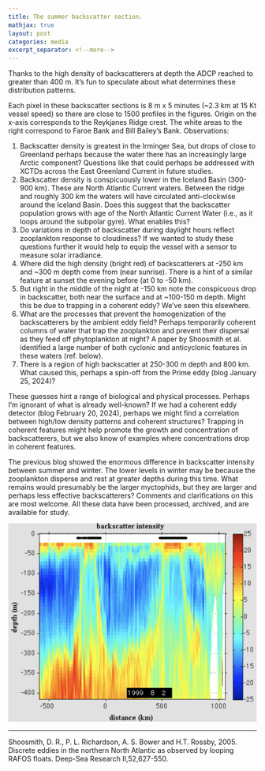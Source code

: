 ```yaml
---
title: The summer backscatter section.
mathjax: true
layout: post
categories: media
excerpt_separator: <!--more-->
---
```


Thanks to the high density of backscatterers at depth the ADCP reached to greater than 400 m. It’s fun to speculate about what determines these distribution patterns. 
<!--more-->

Each pixel in these backscatter sections is 8 m x 5 minutes (~2.3 km at 15 Kt vessel speed) so there are close to 1500 profiles in the figures. Origin on the x-axis corresponds to the Reykjanes Ridge crest. The white areas to the right correspond to Faroe Bank and Bill Bailey’s Bank. Observations:
1.	Backscatter density is greatest in the Irminger Sea, but drops of close to Greenland perhaps because the water there has an increasingly large Arctic component? Questions like that could perhaps be addressed with XCTDs across the East Greenland Current in future studies. 
2.	Backscatter density is conspicuously lower in the Iceland Basin (300-900 km). These are North Atlantic Current waters. Between the ridge and roughly 300 km the waters will have circulated anti-clockwise around the Iceland Basin. Does this suggest that the backscatter population grows with age of the North Atlantic Current Water (i.e., as it loops around the subpolar gyre). What enables this?
3.	Do variations in depth of backscatter during daylight hours reflect zooplankton response to cloudiness? If we wanted to study these questions further it would help to equip the vessel with a sensor to measure solar irradiance. 
4.	Where did the high density (bright red) of backscatterers at -250 km and ~300 m depth come from (near sunrise). There is a hint of a similar feature at sunset the evening before (at 0 to -50 km).    
5.	But right in the middle of the night at -150 km note the conspicuous drop in backscatter, both near the surface and at ~100-150 m depth. Might this be due to trapping in a coherent eddy? We’ve seen this elsewhere. 
6.	What are the processes that prevent the homogenization of the backscatterers by the ambient eddy field? Perhaps temporarily coherent columns of water that trap the zooplankton and prevent their dispersal as they feed off phytoplankton at night?  A paper by Shoosmith et al. identified a large number of both cyclonic and anticyclonic features in these waters (ref. below). 
7.	There is a region of high backscatter at 250-300 m depth and 800 km. What caused this, perhaps a spin-off from the Prime eddy (blog January 25, 2024)? 

These guesses hint a range of biological and physical processes. Perhaps I’m ignorant of what is already well-known? If we had a coherent eddy detector (blog February 20, 2024), perhaps we might find a correlation between high/low density patterns and coherent structures? Trapping in coherent features might help promote the growth and concentration of backscatterers, but we also know of examples where concentrations drop in coherent features. 

The previous blog showed the enormous difference in backscatter intensity between summer and winter. The lower levels in winter may be because the zooplankton disperse and rest at greater depths during this time. What remains would presumably be the larger myctophids, but they are larger and perhaps less effective backscatterers? Comments and clarifications on this are most welcome. All these data have been processed, archived, and are available for study.

![SummerBackscatter](/assets/SummerBackscatter.jpeg)

- - - - -
Shoosmith, D. R., P. L. Richardson, A. S. Bower and H.T. Rossby, 2005.  Discrete eddies in the northern North Atlantic as observed by looping RAFOS floats. Deep-Sea Research II,52,627-550.
